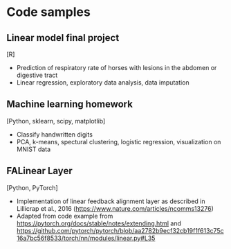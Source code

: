 # Code samples

## Linear model final project
[R]
- Prediction of respiratory rate of horses with lesions in the abdomen or digestive tract
- Linear regression, exploratory data analysis, data imputation

## Machine learning homework
[Python, sklearn, scipy, matplotlib]
- Classify handwritten digits
- PCA, k-means, spectural clustering, logistic regression, visualization on MNIST data

## FALinear Layer
[Python, PyTorch]
- Implementation of linear feedback alignment layer as described in Lillicrap et al., 2016 (https://www.nature.com/articles/ncomms13276)
- Adapted from code example from https://pytorch.org/docs/stable/notes/extending.html and https://github.com/pytorch/pytorch/blob/aa2782b9ecf32cb19f1f613c75c16a7bc56f8533/torch/nn/modules/linear.py#L35
